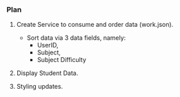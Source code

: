 ### Plan

1. Create Service to consume and order data (work.json).
    - Sort data via 3 data fields, namely:
        - UserID,
        - Subject,
        - Subject Difficulty

2. Display Student Data.
3. Styling updates.